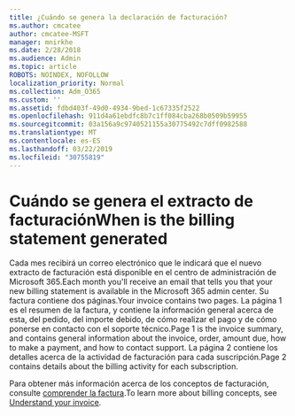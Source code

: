 ```yaml
---
title: ¿Cuándo se genera la declaración de facturación?
ms.author: cmcatee
author: cmcatee-MSFT
manager: mnirkhe
ms.date: 2/28/2018
ms.audience: Admin
ms.topic: article
ROBOTS: NOINDEX, NOFOLLOW
localization_priority: Normal
ms.collection: Adm_O365
ms.custom: ''
ms.assetid: fdbd403f-49d0-4934-9bed-1c67335f2522
ms.openlocfilehash: 911d4a61ebdfc8b7c1ff084cba268b0509b59955
ms.sourcegitcommit: 03a156a9c9740521155a30775492c7dff0982588
ms.translationtype: MT
ms.contentlocale: es-ES
ms.lasthandoff: 03/22/2019
ms.locfileid: "30755819"
---
```

# <a name="when-is-the-billing-statement-generated"></a><span data-ttu-id="53b67-102">Cuándo se genera el extracto de facturación</span><span class="sxs-lookup"><span data-stu-id="53b67-102">When is the billing statement generated</span></span>

<span data-ttu-id="53b67-103">Cada mes recibirá un correo electrónico que le indicará que el nuevo extracto de facturación está disponible en el centro de administración de Microsoft 365.</span><span class="sxs-lookup"><span data-stu-id="53b67-103">Each month you'll receive an email that tells you that your new billing statement is available in the Microsoft 365 admin center.</span></span> <span data-ttu-id="53b67-104">Su factura contiene dos páginas.</span><span class="sxs-lookup"><span data-stu-id="53b67-104">Your invoice contains two pages.</span></span> <span data-ttu-id="53b67-105">La página 1 es el resumen de la factura, y contiene la información general acerca de esta, del pedido, del importe debido, de cómo realizar el pago y de cómo ponerse en contacto con el soporte técnico.</span><span class="sxs-lookup"><span data-stu-id="53b67-105">Page 1 is the invoice summary, and contains general information about the invoice, order, amount due, how to make a payment, and how to contact support.</span></span> <span data-ttu-id="53b67-106">La página 2 contiene los detalles acerca de la actividad de facturación para cada suscripción.</span><span class="sxs-lookup"><span data-stu-id="53b67-106">Page 2 contains details about the billing activity for each subscription.</span></span>
  
<span data-ttu-id="53b67-107">Para obtener más información acerca de los conceptos de facturación, consulte [comprender la factura](https://support.office.com/article/0724b428-fb59-4962-8c37-6674166d7507).</span><span class="sxs-lookup"><span data-stu-id="53b67-107">To learn more about billing concepts, see [Understand your invoice](https://support.office.com/article/0724b428-fb59-4962-8c37-6674166d7507).</span></span>
  

